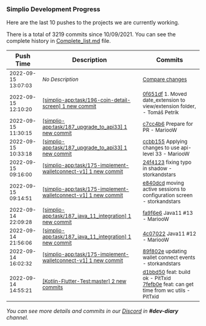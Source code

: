 
### Simplio Development Progress

Here are the last 10 pushes to the projects we are currently working.

There is a total of 3219 commits since 10/09/2021. You can see the complete history in
 [Complete_list.md](Complete_list.md) file.

| Push Time | Description | Commits |
| --- | --- | --- |
| <sub>2022-09-15 13:07:03</sub> | <sub>_No Description_</sub> | <sub>[Compare changes](https://github.com/SimplioOfficial/simplio-app/compare/e9ec8afd2ac0...e7d5a657bcb5)</sub> |
| <sub>2022-09-15 12:10:20</sub> | <sub>[[simplio-app:task/196\-coin\-detail\-screen] 1 new commit](https://github.com/SimplioOfficial/simplio-app/commit/0f651df759854936fe060be54713d3c5d9271359)</sub> | <sub>[0f651df](https://github.com/SimplioOfficial/simplio-app/commit/0f651df759854936fe060be54713d3c5d9271359) 1. Moved date_extension to view/extension folder, - Tomáš Petrík</sub> |
| <sub>2022-09-15 11:30:15</sub> | <sub>[[simplio-app:task/187\_upgrade\_to\_api33] 1 new commit](https://github.com/SimplioOfficial/simplio-app/commit/c7cc4b616550a28d8bb71fad49152196bd5394d3)</sub> | <sub>[c7cc4b6](https://github.com/SimplioOfficial/simplio-app/commit/c7cc4b616550a28d8bb71fad49152196bd5394d3) Prepare for PR - MariooW</sub> |
| <sub>2022-09-15 10:33:18</sub> | <sub>[[simplio-app:task/187\_upgrade\_to\_api33] 1 new commit](https://github.com/SimplioOfficial/simplio-app/commit/ccbb155b1f22bb8c542ab09df26fe527804f053d)</sub> | <sub>[ccbb155](https://github.com/SimplioOfficial/simplio-app/commit/ccbb155b1f22bb8c542ab09df26fe527804f053d) Applying changes to use api-level 33 - MariooW</sub> |
| <sub>2022-09-15 09:16:00</sub> | <sub>[[simplio-app:task/175\-implement\-walletconnect\-v1] 1 new commit](https://github.com/SimplioOfficial/simplio-app/commit/24f4123dfd7f540faab4059b0a4dc501748ecf8a)</sub> | <sub>[24f4123](https://github.com/SimplioOfficial/simplio-app/commit/24f4123dfd7f540faab4059b0a4dc501748ecf8a) fixing typo in shadow - storkandstars</sub> |
| <sub>2022-09-15 09:14:51</sub> | <sub>[[simplio-app:task/175\-implement\-walletconnect\-v1] 1 new commit](https://github.com/SimplioOfficial/simplio-app/commit/e840dcdf9ad778fb2caa1951f918d0aac4011c52)</sub> | <sub>[e840dcd](https://github.com/SimplioOfficial/simplio-app/commit/e840dcdf9ad778fb2caa1951f918d0aac4011c52) moving active sessions to configuration screen - storkandstars</sub> |
| <sub>2022-09-14 22:09:28</sub> | <sub>[[simplio-app:task/187\_java\_11\_integration] 1 new commit](https://github.com/SimplioOfficial/simplio-app/commit/fa9f6e6930c0776d6d56bacec9abc48c3a536b40)</sub> | <sub>[fa9f6e6](https://github.com/SimplioOfficial/simplio-app/commit/fa9f6e6930c0776d6d56bacec9abc48c3a536b40) Java11 #13 - MariooW</sub> |
| <sub>2022-09-14 21:56:06</sub> | <sub>[[simplio-app:task/187\_java\_11\_integration] 1 new commit](https://github.com/SimplioOfficial/simplio-app/commit/4c07022fe98d3fd6f203af57b478dc618f1db731)</sub> | <sub>[4c07022](https://github.com/SimplioOfficial/simplio-app/commit/4c07022fe98d3fd6f203af57b478dc618f1db731) Java11 #12 - MariooW</sub> |
| <sub>2022-09-14 16:02:32</sub> | <sub>[[simplio-app:task/175\-implement\-walletconnect\-v1] 1 new commit](https://github.com/SimplioOfficial/simplio-app/commit/89f802e660b095fb08935af36bc84660ac5359ac)</sub> | <sub>[89f802e](https://github.com/SimplioOfficial/simplio-app/commit/89f802e660b095fb08935af36bc84660ac5359ac) updating wallet connect events - storkandstars</sub> |
| <sub>2022-09-14 14:55:21</sub> | <sub>[[Kotlin-Flutter-Test:master] 2 new commits](https://github.com/SimplioOfficial/Kotlin-Flutter-Test/compare/ef47936f620c...7fefb0ef8bf8)</sub> | <sub>[d1bbd50](https://github.com/SimplioOfficial/Kotlin-Flutter-Test/commit/d1bbd50eaebcef400d6c171f7605a2710d46d0ed) feat: build ok - PitTxid<br>[7fefb0e](https://github.com/SimplioOfficial/Kotlin-Flutter-Test/commit/7fefb0ef8bf8e704e45f8e913e013d4737a88599) feat: can get time from wc utils - PitTxid</sub> |

_You can see more details and commits in our [Discord](https://discord.gg/aKhjuwZmdP) in **#dev-diary** channel._
